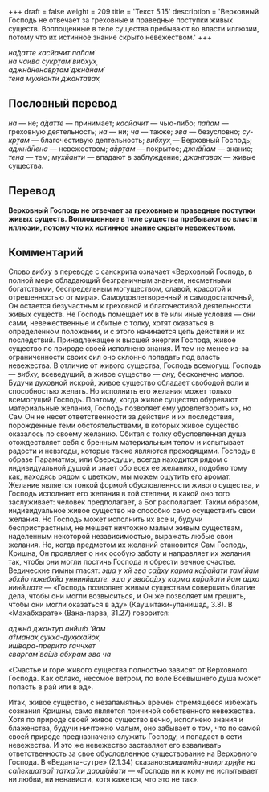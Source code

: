 +++
draft = false
weight = 209
title = 'Текст 5.15'
description = 'Верховный Господь не отвечает за греховные и праведные поступки живых существ. Воплощенные в теле существа пребывают во власти иллюзии, потому что их истинное знание скрыто невежеством.'
+++

_на̄датте касйачит па̄пам̇  
на чаива сукр̣там̇ вибхух̣  
аджн̃а̄нена̄вр̣там̇ джн̃а̄нам̇  
тена мухйанти джантавах̣_

## Пословный перевод

_на_ — не; _а̄датте_ — принимает; _касйачит_ — чью-либо; _па̄пам_ — греховную деятельность; _на_ — ни; _ча_ — также; _эва_ — безусловно; _су_\-_кр̣там_ — благочестивую деятельность; _вибхух̣_ — Верховный Господь; _аджн̃а̄нена_ — невежеством; _а̄вр̣там_ — покрытое; _джн̃а̄нам_ — знание; _тена_ — тем; _мухйанти_ — впадают в заблуждение; _джантавах̣_ — живые существа.

## Перевод

**Верховный Господь не отвечает за греховные и праведные поступки живых существ. Воплощенные в теле существа пребывают во власти иллюзии, потому что их истинное знание скрыто невежеством.**

## Комментарий

Слово _вибху_ в переводе с санскрита означает «Верховный Господь, в полной мере обладающий безграничным знанием, несметными богатствами, беспредельным могуществом, славой, красотой и отрешенностью от мира». Самоудовлетворенный и самодостаточный, Он остается безучастным к греховной и благочестивой деятельности живых существ. Не Господь помещает их в те или иные условия — они сами, невежественные и сбитые с толку, хотят оказаться в определенном положении, и с этого начинается цепь действий и их последствий. Принадлежащее к высшей энергии Господа, живое существо по природе своей исполнено знания. И тем не менее из-за ограниченности своих сил оно склонно попадать под власть невежества. В отличие от живого существа, Господь всемогущ. Господь — _вибху,_ всеведущий, а живое существо — _ану,_ бесконечно малое. Будучи духовной искрой, живое существо обладает свободой воли и способностью желать. Но исполнить его желания может только всемогущий Господь. Поэтому, когда живое существо обуревают материальные желания, Господь позволяет ему удовлетворить их, но Сам Он не несет ответственности за действия и их последствия, порожденные теми обстоятельствами, в которых живое существо оказалось по своему желанию. Сбитая с толку обусловленная душа отождествляет себя с бренным материальным телом и испытывает радости и невзгоды, которые также являются преходящими. Господь в образе Параматмы, или Сверхдуши, всегда находится рядом с индивидуальной душой и знает обо всех ее желаниях, подобно тому как, находясь рядом с цветком, мы можем ощутить его аромат. Желание является тонкой формой обусловленности живого существа, и Господь исполняет его желания в той степени, в какой оно того заслуживает: человек предполагает, а Бог располагает. Таким образом, индивидуальное живое существо не способно само осуществить свои желания. Но Господь может исполнить их все и, будучи беспристрастным, не мешает ничтожно малым живым существам, наделенным некоторой независимостью, выражать любые свои желания. Но, когда предметом их желаний становится Сам Господь, Кришна, Он проявляет о них особую заботу и направляет их желания так, чтобы они могли постичь Господа и обрести вечное счастье. Ведические гимны гласят: _эша у хй эва са̄дху карма ка̄райати там̇ йам эбхйо локебхйа уннинӣшате. эша у эва̄са̄дху карма ка̄райати йам адхо нинӣшате_ — «Господь позволяет живым существам совершать благие дела, чтобы они могли возвыситься, и Он же позволяет им грешить, чтобы они могли оказаться в аду» (Каушитаки-упанишад, 3.8). В «Махабхарате» (Вана-парва, 31.27) говорится:

_аджн̃о джантур анӣш́о ’йам  
а̄тманах̣ сукха-дух̣кхайох̣  
ӣш́вара-прерито гаччхет  
сваргам̇ ва̄ш́в абхрам эва ча_

«Счастье и горе живого существа полностью зависят от Верховного Господа. Как облако, несомое ветром, по воле Всевышнего душа может попасть в рай или в ад».

Итак, живое существо, с незапамятных времен стремящееся избежать сознания Кришны, само является причиной собственного невежества. Хотя по природе своей живое существо вечно, исполнено знания и блаженства, будучи ничтожно малым, оно забывает о том, что по самой своей природе предназначено служить Господу, и попадает в сети невежества. И это же невежество заставляет его взваливать ответственность за свое обусловленное существование на Верховного Господа. В «Веданта-сутре» (2.1.34) сказано:_ваишамйа-наиргхр̣н̣йе на са̄пекшатва̄т татха̄ хи дарш́айати —_ «Господь ни к кому не испытывает ни любви, ни ненависти, хотя кажется, что это не так».
